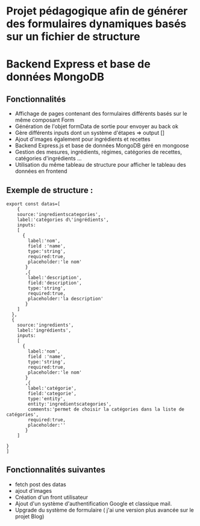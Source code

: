 # Projet pédagogique afin de générer des formulaires dynamiques basés sur un fichier de structure
# Backend Express et base de données MongoDB

## Fonctionnalités
+ Affichage de pages contenant des formulaires différents basés sur le même composant Form
+ Génération de l'objet formData de sortie pour envoyer au back ok
+ Gère différents inputs dont un système d'étapes => output []
+ Ajout d'images également pour ingrédients et recettes
+ Backend Express.js et base de données MongoDB géré en mongoose
+ Gestion des mesures, ingrédients, régimes, catégories de recettes, catégories d'ingrédients ...
+ Utilisation du même tableau de structure pour afficher le tableau des données en frontend

## Exemple de structure : 
```
export const datas=[
    {
    source:'ingredientscategories',
    label:'catégories d\'ingrédients',
    inputs:
    [
      {
        label:'nom',
        field :'name',
        type:'string',
        required:true,
        placeholder:'le nom'
       }
       ,{
        label:'description',
        field:'description',
        type:'string',
        required:true,
        placeholder:'la description'
       }
    ]
  },
  {
    source:'ingredients',
    label:'ingrédients',
    inputs:
    [
      {
        label:'nom',
        field :'name',
        type:'string',
        required:true,
        placeholder:'le nom'
       }
       ,{
        label:'catégorie',
        field:'categorie',
        type:'entity',
        entity:'ingredientscategories',
        comments:'permet de choisir la catégories dans la liste de catégories',
        required:true,
        placeholder:''
       }
    ]

}
]
```

## Fonctionnalités suivantes
+ fetch post des datas
+ ajout d'images
+ Création d'un front utilisateur
+ Ajout d'un système d'authentification Google et classique mail.
+ Upgrade du système de formulaire ( j'ai une version plus avancée sur le projet Blog)
